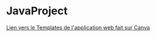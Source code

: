 # JavaProject
[Lien vers le Templates de l'application web fait sur Canva]([https://www.canva.com/design/DAGbt6Hbaj4/B-SAfZ1b14TTyYJcfGTMxw/edit?utm_content=DAGbt6Hbaj4&utm_campaign=designshare&utm_medium=link2&utm_source=sharebutton](https://www.figma.com/design/ZJFnHELkAkL1BsHpcBSIyQ/Restaurant-website-template-(Community)?node-id=0-1&p=f))
